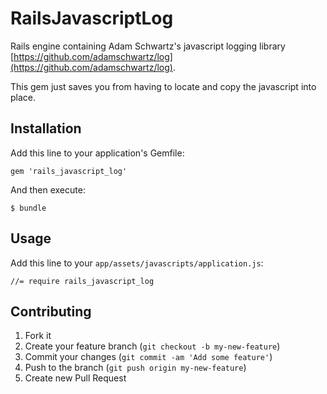 # RailsJavascriptLog

Rails engine containing Adam Schwartz's javascript logging library [https://github.com/adamschwartz/log](https://github.com/adamschwartz/log).

This gem just saves you from having to locate and copy the javascript into place.

## Installation

Add this line to your application's Gemfile:

    gem 'rails_javascript_log'

And then execute:

    $ bundle

## Usage

Add this line to your `app/assets/javascripts/application.js`:

    //= require rails_javascript_log

## Contributing

1. Fork it
2. Create your feature branch (`git checkout -b my-new-feature`)
3. Commit your changes (`git commit -am 'Add some feature'`)
4. Push to the branch (`git push origin my-new-feature`)
5. Create new Pull Request
